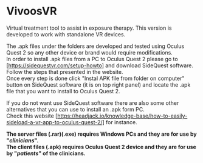 # VivoosVR
Virtual treatment tool to assist in exposure therapy. This version is developed to work with standalone VR devices.

The .apk files under the folders are developed and tested using Oculus Quest 2 so any other device or brand would require modifications. <br>
In order to install .apk files from a PC to Oculus Quest 2 please go to [https://sidequestvr.com/setup-howto] and download SideQuest software. <br>
Follow the steps that presented in the website. <br>
Once every step is done click "Instal APK file from folder on computer" button on SideQuest software (it is on top right panel) and locate the .apk file that you want to install to Oculus Quest 2.<br>

If you do not want use SideQuest software there are also some other alternatives that you can use to install an .apk form PC. <br>
Check this website [https://headjack.io/knowledge-base/how-to-easily-sideload-a-vr-app-to-oculus-quest-2/] for instance.

<b>The server files (.rar)(.exe) requires Windows PCs and they are for use by "*clinicians*". <br>
The client files (.apk) requires Oculus Quest 2 device and they are for use by "*patients*" of the clinicians.</b>
